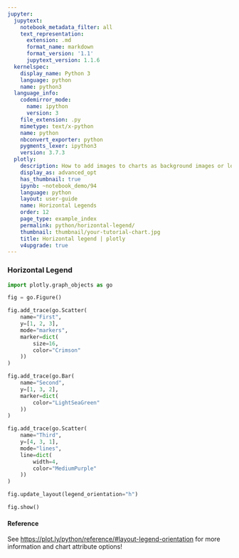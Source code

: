 ```yaml
---
jupyter:
  jupytext:
    notebook_metadata_filter: all
    text_representation:
      extension: .md
      format_name: markdown
      format_version: '1.1'
      jupytext_version: 1.1.6
  kernelspec:
    display_name: Python 3
    language: python
    name: python3
  language_info:
    codemirror_mode:
      name: ipython
      version: 3
    file_extension: .py
    mimetype: text/x-python
    name: python
    nbconvert_exporter: python
    pygments_lexer: ipython3
    version: 3.7.3
  plotly:
    description: How to add images to charts as background images or logos.
    display_as: advanced_opt
    has_thumbnail: true
    ipynb: ~notebook_demo/94
    language: python
    layout: user-guide
    name: Horizontal Legends
    order: 12
    page_type: example_index
    permalink: python/horizontal-legend/
    thumbnail: thumbnail/your-tutorial-chart.jpg
    title: Horizontal legend | plotly
    v4upgrade: true
---
```


###  Horizontal Legend

```python
import plotly.graph_objects as go

fig = go.Figure()

fig.add_trace(go.Scatter(
    name="First",
    y=[1, 2, 3],
    mode="markers",
    marker=dict(
        size=16,
        color="Crimson"
    ))
)

fig.add_trace(go.Bar(
    name="Second",
    y=[1, 3, 2],
    marker=dict(
        color="LightSeaGreen"
    ))
)

fig.add_trace(go.Scatter(
    name="Third",
    y=[4, 3, 1],
    mode="lines",
    line=dict(
        width=4,
        color="MediumPurple"
    ))
)

fig.update_layout(legend_orientation="h")

fig.show()
```

#### Reference
See https://plot.ly/python/reference/#layout-legend-orientation for more information and chart attribute options!

